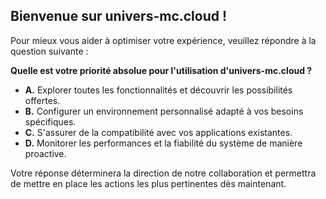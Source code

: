 ##  Bienvenue sur univers-mc.cloud ! 

Pour mieux vous aider à optimiser votre expérience, veuillez répondre à la question suivante :

**Quelle est votre priorité absolue pour l'utilisation d'univers-mc.cloud ?**

* **A.** Explorer toutes les fonctionnalités et découvrir les possibilités offertes. 
* **B.** Configurer un environnement personnalisé adapté à vos besoins spécifiques.
* **C.** S'assurer de la compatibilité avec vos applications existantes.
* **D.**  Monitorer les performances et la fiabilité du système de manière proactive.

Votre réponse déterminera la direction de notre collaboration et permettra de mettre en place les actions les plus pertinentes dès maintenant. 


